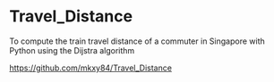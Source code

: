 # Travel_Distance
To compute the train travel distance of a commuter in Singapore with Python using the Dijstra algorithm

https://github.com/mkxy84/Travel_Distance
